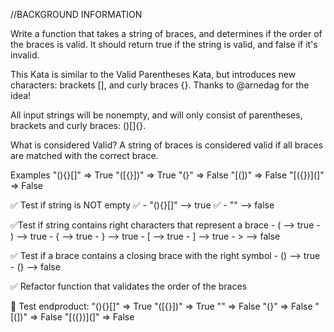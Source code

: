 //BACKGROUND INFORMATION

Write a function that takes a string of braces, and determines if the order of the braces is valid. It should return true if the string is valid, and false if it's invalid.

This Kata is similar to the Valid Parentheses Kata, but introduces new characters: brackets [], and curly braces {}. Thanks to @arnedag for the idea!

All input strings will be nonempty, and will only consist of parentheses, brackets and curly braces: ()[]{}.

What is considered Valid?
A string of braces is considered valid if all braces are matched with the correct brace.

Examples
"(){}[]"   =>  True
"([{}])"   =>  True
"(}"       =>  False
"[(])"     =>  False
"[({})](]" =>  False

✅ Test if string is NOT empty
    ✅ - "(){}[]" --> true
    ✅ - "" --> false

 
 ✅Test if string contains right characters that represent a brace
    - ( --> true
    - ) --> true
    - { --> true
    - } --> true
    - [ --> true
    - ] --> true
    - > --> false

✅ Test if a brace contains a closing brace with the right symbol
    - () --> true
    - (} --> false

✅ Refactor function that validates the order of the braces

🤲 Test endproduct:
    "(){}[]"   =>  True
    "([{}])"   =>  True
    ""         =>  False
    "(}"       =>  False
    "[(])"     =>  False
    "[({})](]" =>  False
